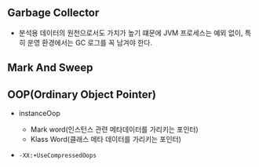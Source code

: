 ## Garbage Collector
- 분석용 데이터의 원천으로서도 가치가 높기 떄문에 JVM 프로세스는 예외 없이, 특히 운영 환경에서는 GC 로그를 꼭 남겨야 한다.


## Mark And Sweep

## OOP(Ordinary Object Pointer)
- instanceOop
    - Mark word(인스턴스 관련 메타데이터를 가리키는 포인터)
    - Klass Word(클래스 메타 데이터를 가리키는 포인터)

- `-XX:+UseCompressedOops`